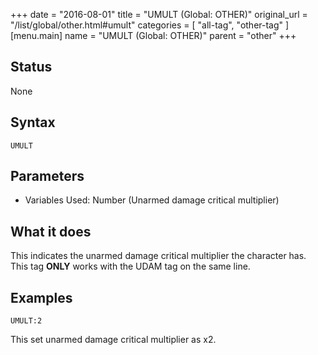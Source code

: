 +++
date = "2016-08-01"
title = "UMULT (Global: OTHER)"
original_url = "/list/global/other.html#umult"
categories = [ "all-tag", "other-tag" ]
[menu.main]
    name = "UMULT (Global: OTHER)"
    parent = "other"
+++

## Status

None

## Syntax

`UMULT`

## Parameters

-   Variables Used: Number (Unarmed damage critical multiplier)



What it does
------------

This indicates the unarmed damage critical multiplier the character has.
This tag **ONLY** works with the UDAM tag on the same line.

Examples
--------

`UMULT:2`

This set unarmed damage critical multiplier as x2.

